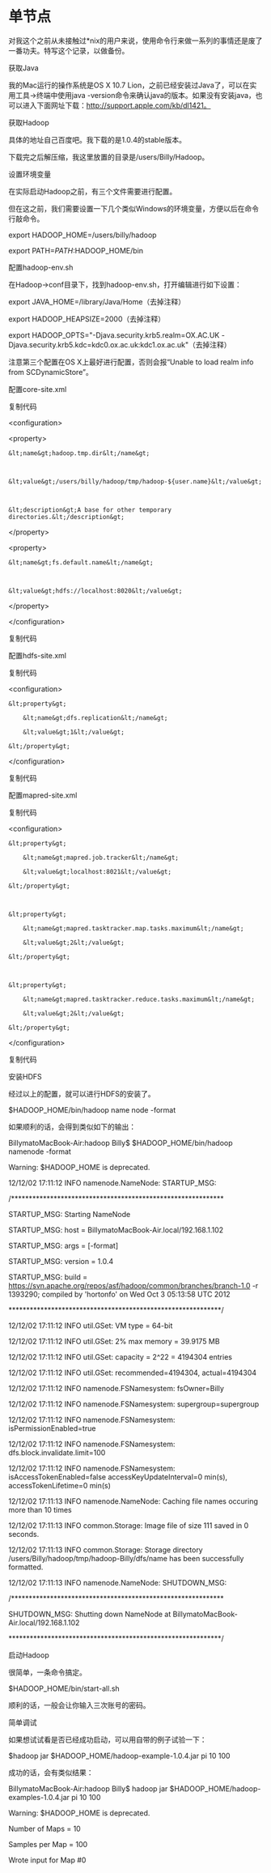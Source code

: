 # 单节点



对我这个之前从未接触过\*nix的用户来说，使用命令行来做一系列的事情还是废了一番功夫。特写这个记录，以做备份。



 



获取Java



我的Mac运行的操作系统是OS X 10.7 Lion，之前已经安装过Java了，可以在实用工具-&gt;终端中使用java -version命令来确认java的版本。如果没有安装java，也可以进入下面网址下载：http://support.apple.com/kb/dl1421。



 



获取Hadoop



具体的地址自己百度吧。我下载的是1.0.4的stable版本。



下载完之后解压缩，我这里放置的目录是/users/Billy/Hadoop。



 



设置环境变量



在实际启动Hadoop之前，有三个文件需要进行配置。



但在这之前，我们需要设置一下几个类似Windows的环境变量，方便以后在命令行敲命令。



export HADOOP\_HOME=/users/billy/hadoop



export PATH=$PATH:$HADOOP\_HOME/bin



 



配置hadoop-env.sh



在Hadoop-&gt;conf目录下，找到hadoop-env.sh，打开编辑进行如下设置：



export JAVA\_HOME=/library/Java/Home（去掉注释）



export HADOOP\_HEAPSIZE=2000（去掉注释）



export HADOOP\_OPTS="-Djava.security.krb5.realm=OX.AC.UK -Djava.security.krb5.kdc=kdc0.ox.ac.uk:kdc1.ox.ac.uk"（去掉注释） 



注意第三个配置在OS X上最好进行配置，否则会报“Unable to load realm info from SCDynamicStore”。



 



配置core-site.xml



复制代码



&lt;configuration&gt;



  &lt;property&gt;



    &lt;name&gt;hadoop.tmp.dir&lt;/name&gt;



    &lt;value&gt;/users/billy/hadoop/tmp/hadoop-${user.name}&lt;/value&gt;



    &lt;description&gt;A base for other temporary directories.&lt;/description&gt;



  &lt;/property&gt;



  &lt;property&gt;



    &lt;name&gt;fs.default.name&lt;/name&gt;



    &lt;value&gt;hdfs://localhost:8020&lt;/value&gt;



  &lt;/property&gt;



&lt;/configuration&gt; 



复制代码



配置hdfs-site.xml



复制代码

&lt;configuration&gt;

    &lt;property&gt;

        &lt;name&gt;dfs.replication&lt;/name&gt;

        &lt;value&gt;1&lt;/value&gt;

    &lt;/property&gt;

&lt;/configuration&gt; 



复制代码

配置mapred-site.xml



复制代码

 &lt;configuration&gt;



    &lt;property&gt;

        &lt;name&gt;mapred.job.tracker&lt;/name&gt;

        &lt;value&gt;localhost:8021&lt;/value&gt;

    &lt;/property&gt;

    

    &lt;property&gt;

        &lt;name&gt;mapred.tasktracker.map.tasks.maximum&lt;/name&gt;

        &lt;value&gt;2&lt;/value&gt;

    &lt;/property&gt;

    

    &lt;property&gt;

        &lt;name&gt;mapred.tasktracker.reduce.tasks.maximum&lt;/name&gt;

        &lt;value&gt;2&lt;/value&gt;

    &lt;/property&gt;

&lt;/configuration&gt;

复制代码

 



安装HDFS



经过以上的配置，就可以进行HDFS的安装了。



$HADOOP\_HOME/bin/hadoop name node -format



如果顺利的话，会得到类似如下的输出：



 BillymatoMacBook-Air:hadoop Billy$ $HADOOP\_HOME/bin/hadoop namenode -format



Warning: $HADOOP\_HOME is deprecated.





12/12/02 17:11:12 INFO namenode.NameNode: STARTUP\_MSG: 



/\*\*\*\*\*\*\*\*\*\*\*\*\*\*\*\*\*\*\*\*\*\*\*\*\*\*\*\*\*\*\*\*\*\*\*\*\*\*\*\*\*\*\*\*\*\*\*\*\*\*\*\*\*\*\*\*\*\*\*\*



STARTUP\_MSG: Starting NameNode



STARTUP\_MSG:   host = BillymatoMacBook-Air.local/192.168.1.102



STARTUP\_MSG:   args = \[-format\]



STARTUP\_MSG:   version = 1.0.4



STARTUP\_MSG:   build = https://svn.apache.org/repos/asf/hadoop/common/branches/branch-1.0 -r 1393290; compiled by 'hortonfo' on Wed Oct  3 05:13:58 UTC 2012



\*\*\*\*\*\*\*\*\*\*\*\*\*\*\*\*\*\*\*\*\*\*\*\*\*\*\*\*\*\*\*\*\*\*\*\*\*\*\*\*\*\*\*\*\*\*\*\*\*\*\*\*\*\*\*\*\*\*\*\*/



12/12/02 17:11:12 INFO util.GSet: VM type       = 64-bit



12/12/02 17:11:12 INFO util.GSet: 2% max memory = 39.9175 MB



12/12/02 17:11:12 INFO util.GSet: capacity      = 2^22 = 4194304 entries



12/12/02 17:11:12 INFO util.GSet: recommended=4194304, actual=4194304



12/12/02 17:11:12 INFO namenode.FSNamesystem: fsOwner=Billy



12/12/02 17:11:12 INFO namenode.FSNamesystem: supergroup=supergroup



12/12/02 17:11:12 INFO namenode.FSNamesystem: isPermissionEnabled=true



12/12/02 17:11:12 INFO namenode.FSNamesystem: dfs.block.invalidate.limit=100



12/12/02 17:11:12 INFO namenode.FSNamesystem: isAccessTokenEnabled=false accessKeyUpdateInterval=0 min\(s\), accessTokenLifetime=0 min\(s\)



12/12/02 17:11:13 INFO namenode.NameNode: Caching file names occuring more than 10 times 



12/12/02 17:11:13 INFO common.Storage: Image file of size 111 saved in 0 seconds.



12/12/02 17:11:13 INFO common.Storage: Storage directory /users/Billy/hadoop/tmp/hadoop-Billy/dfs/name has been successfully formatted.



12/12/02 17:11:13 INFO namenode.NameNode: SHUTDOWN\_MSG: 



/\*\*\*\*\*\*\*\*\*\*\*\*\*\*\*\*\*\*\*\*\*\*\*\*\*\*\*\*\*\*\*\*\*\*\*\*\*\*\*\*\*\*\*\*\*\*\*\*\*\*\*\*\*\*\*\*\*\*\*\*



SHUTDOWN\_MSG: Shutting down NameNode at BillymatoMacBook-Air.local/192.168.1.102



\*\*\*\*\*\*\*\*\*\*\*\*\*\*\*\*\*\*\*\*\*\*\*\*\*\*\*\*\*\*\*\*\*\*\*\*\*\*\*\*\*\*\*\*\*\*\*\*\*\*\*\*\*\*\*\*\*\*\*\*/



 



启动Hadoop



很简单，一条命令搞定。



$HADOOP\_HOME/bin/start-all.sh



顺利的话，一般会让你输入三次账号的密码。



 



简单调试



如果想试试看是否已经成功启动，可以用自带的例子试验一下：



 $hadoop jar $HADOOP\_HOME/hadoop-example-1.0.4.jar pi 10 100



成功的话，会有类似结果：



BillymatoMacBook-Air:hadoop Billy$ hadoop jar $HADOOP\_HOME/hadoop-examples-1.0.4.jar pi 10 100



Warning: $HADOOP\_HOME is deprecated.





Number of Maps  = 10



Samples per Map = 100



Wrote input for Map \#0

